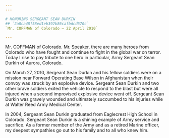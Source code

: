 ```yaml
---
---

# HONORING SERGEANT SEAN DURKIN
## `2a8ca48f58ed1eb392b86cafbdcd670c`
`Mr. COFFMAN of Colorado — 22 April 2010`

---
```



Mr. COFFMAN of Colorado. Mr. Speaker, there are many heroes from 
Colorado who have fought and continue to fight in the global war on 
terror. Today I rise to pay tribute to one hero in particular, Army 
Sergeant Sean Durkin of Aurora, Colorado.

On March 27, 2010, Sergeant Sean Durkin and his fellow soldiers were 
on a mission near Forward Operating Base Wilson in Afghanistan when 
their convoy was struck by an explosive device. Sergeant Sean Durkin 
and two other brave soldiers exited the vehicle to respond to the blast 
but were all injured when a second improvised explosive device went 
off. Sergeant Sean Durkin was gravely wounded and ultimately succumbed 
to his injuries while at Walter Reed Army Medical Center.

In 2004, Sergeant Sean Durkin graduated from Eaglecrest High School 
in Colorado. Sergeant Sean Durkin is a shining example of Army service 
and sacrifice. As a former member of the Army and as a retired Marine 
officer, my deepest sympathies go out to his family and to all who knew 
him.
